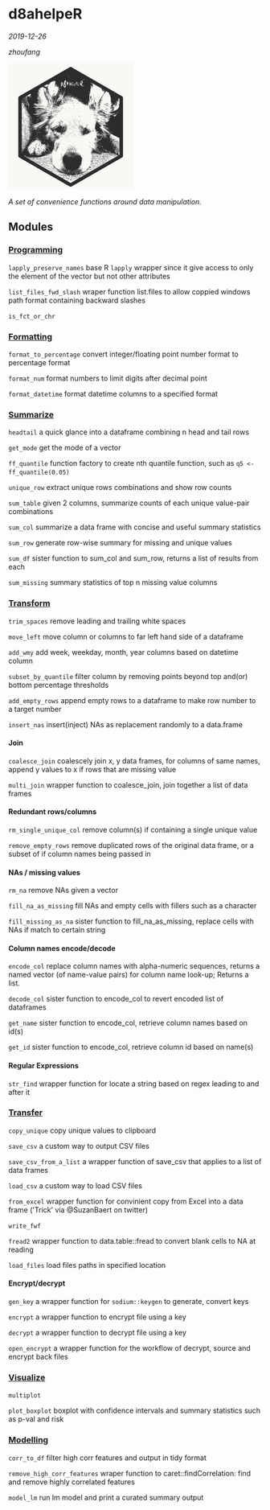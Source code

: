 # d8ahelpeR

*2019-12-26*

*zhoufang*

![d8ahelper](./IMAGES/d8ahelper.png)


*A set of convenience functions around data manipulation.*


## Modules

### [Programming](https://bitbucket.micron.com/bbdc/users/zhoufang/repos/d8ahelper/browse/R/programming.R)

`lapply_preserve_names` base R `lapply` wrapper since it give access to only the element of the vector but not other attributes

`list_files_fwd_slash` wraper function list.files to allow coppied windows path format containing backward slashes

`is_fct_or_chr`

### [Formatting](https://bitbucket.micron.com/bbdc/users/zhoufang/repos/d8ahelper/browse/R/formatting.R)

`format_to_percentage` convert integer/floating point number format to percentage format

`format_num` format numbers to limit digits after decimal point

`format_datetime` format datetime columns to a specified format

### [Summarize](https://bitbucket.micron.com/bbdc/users/zhoufang/repos/d8ahelper/browse/R/summarize.R)

`headtail` a quick glance into a dataframe combining n head and tail rows

`get_mode` get the mode of a vector

`ff_quantile` function factory to create nth quantile function, such as ```q5 <- ff_quantile(0.05)```

`unique_row` extract unique rows combinations and show row counts

`sum_table` given 2 columns, summarize counts of each unique value-pair combinations
  
`sum_col` summarize a data frame with concise and useful summary statistics

`sum_row` generate row-wise summary for missing and unique values

`sum_df` sister function to sum_col and sum_row, returns a list of results from each

`sum_missing` summary statistics of top n missing value columns

### [Transform](https://bitbucket.micron.com/bbdc/users/zhoufang/repos/d8ahelper/browse/R/transform.R)

`trim_spaces` remove leading and trailing white spaces

`move_left` move column or columns to far left hand side of a dataframe

`add_wmy` add week, weekday, month, year columns based on datetime column

`subset_by_quantile` filter column by removing points beyond top and(or) bottom percentage thresholds

`add_empty_rows` append empty rows to a dataframe to make row number to a target number

`insert_nas` insert(inject) NAs as replacement randomly to a data.frame

#### Join

`coalesce_join` coalescely join x, y data frames, for columns of same names, append y values to x if rows that are missing value

`multi_join` wrapper function to coalesce_join, join together a list of data frames

#### Redundant rows/columns

`rm_single_unique_col` remove column(s) if containing a single unique value

`remove_empty_rows` remove duplicated rows of the original data frame, or a subset of if column names being passed in

#### NAs / missing values

`rm_na` remove NAs given a vector

`fill_na_as_missing` fill NAs and empty cells with fillers such as a character

`fill_missing_as_na` sister function to fill_na_as_missing, replace cells with NAs if match to certain string

#### Column names encode/decode

`encode_col` replace column names with alpha-numeric sequences, returns a named vector (of name-value pairs) for column name look-up; Returns a list.

`decode_col` sister function to encode_col to revert encoded list of dataframes

`get_name` sister function to encode_col, retrieve column names based on id(s)

`get_id` sister function to encode_col, retrieve column id based on name(s)

#### Regular Expressions

`str_find` wrapper function for locate a string based on regex leading to and after it

### [Transfer](https://bitbucket.micron.com/bbdc/users/zhoufang/repos/d8ahelper/browse/R/transfer.R)

`copy_unique` copy unique values to clipboard

`save_csv` a custom way to output CSV files

`save_csv_from_a_list` a wrapper function of save_csv that applies to a list of data frames

`load_csv` a custom way to load CSV files

`from_excel` wrapper function for convinient copy from Excel into a data frame ('Trick' via @SuzanBaert on twitter)

`write_fwf` 

`fread2` wrapper function to data.table::fread to convert blank cells to NA at reading

`load_files` load files paths in specified location

#### Encrypt/decrypt

`gen_key` a wrapper function for `sodium::keygen` to generate, convert keys

`encrypt` a wrapper function to encrypt file using a key

`decrypt` a wrapper function to decrypt file using a key

`open_encrypt` a wrapper function for the workflow of decrypt, source and encrypt back files

### [Visualize](https://bitbucket.micron.com/bbdc/users/zhoufang/repos/d8ahelper/browse/R/visualize.R)

`multiplot`

`plot_boxplot` boxplot with confidence intervals and summary statistics such as p-val and risk

### [Modelling](https://bitbucket.micron.com/bbdc/users/zhoufang/repos/d8ahelper/browse/R/modelling.R)

`corr_to_df` filter high corr features and output in tidy format

`remove_high_corr_features` wraper function to caret::findCorrelation: find and remove highly correlated features

`model_lm` run lm model and print a curated summary output

